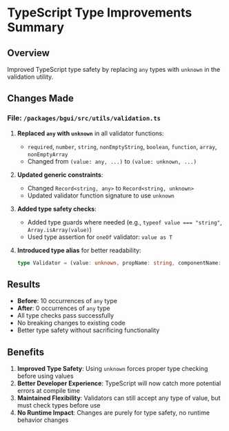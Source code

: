 # TypeScript Type Improvements Summary

## Overview
Improved TypeScript type safety by replacing `any` types with `unknown` in the validation utility.

## Changes Made

### File: `/packages/bgui/src/utils/validation.ts`

1. **Replaced `any` with `unknown`** in all validator functions:
   - `required`, `number`, `string`, `nonEmptyString`, `boolean`, `function`, `array`, `nonEmptyArray`
   - Changed from `(value: any, ...)` to `(value: unknown, ...)`

2. **Updated generic constraints**:
   - Changed `Record<string, any>` to `Record<string, unknown>`
   - Updated validator function signature to use `unknown`

3. **Added type safety checks**:
   - Added type guards where needed (e.g., `typeof value === "string"`, `Array.isArray(value)`)
   - Used type assertion for `oneOf` validator: `value as T`

4. **Introduced type alias** for better readability:
   ```typescript
   type Validator = (value: unknown, propName: string, componentName: string) => void;
   ```

## Results

- **Before**: 10 occurrences of `any` type
- **After**: 0 occurrences of `any` type
- All type checks pass successfully
- No breaking changes to existing code
- Better type safety without sacrificing functionality

## Benefits

1. **Improved Type Safety**: Using `unknown` forces proper type checking before using values
2. **Better Developer Experience**: TypeScript will now catch more potential errors at compile time
3. **Maintained Flexibility**: Validators can still accept any type of value, but must check types before use
4. **No Runtime Impact**: Changes are purely for type safety, no runtime behavior changes